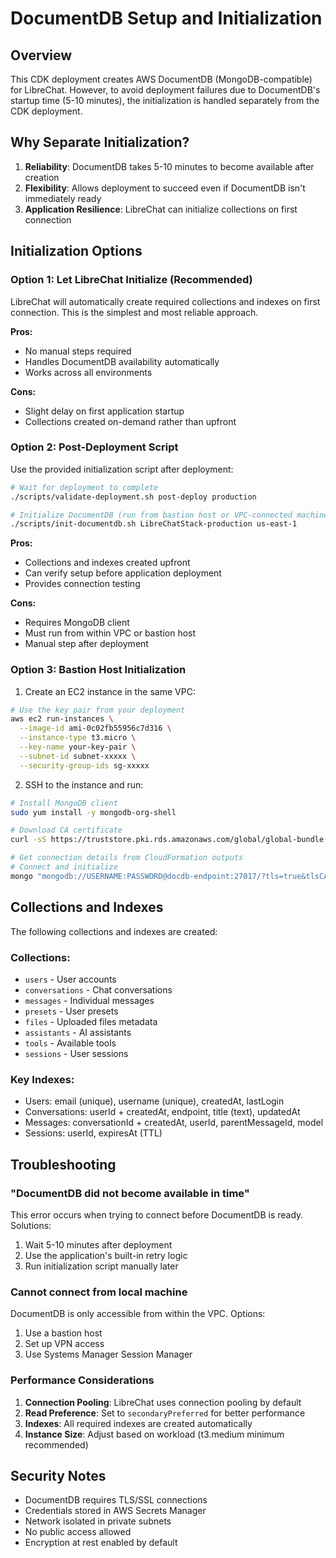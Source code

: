 # DocumentDB Setup and Initialization

## Overview

This CDK deployment creates AWS DocumentDB (MongoDB-compatible) for LibreChat. However, to avoid deployment failures due to DocumentDB's startup time (5-10 minutes), the initialization is handled separately from the CDK deployment.

## Why Separate Initialization?

1. **Reliability**: DocumentDB takes 5-10 minutes to become available after creation
2. **Flexibility**: Allows deployment to succeed even if DocumentDB isn't immediately ready
3. **Application Resilience**: LibreChat can initialize collections on first connection

## Initialization Options

### Option 1: Let LibreChat Initialize (Recommended)

LibreChat will automatically create required collections and indexes on first connection. This is the simplest and most reliable approach.

**Pros:**
- No manual steps required
- Handles DocumentDB availability automatically
- Works across all environments

**Cons:**
- Slight delay on first application startup
- Collections created on-demand rather than upfront

### Option 2: Post-Deployment Script

Use the provided initialization script after deployment:

```bash
# Wait for deployment to complete
./scripts/validate-deployment.sh post-deploy production

# Initialize DocumentDB (run from bastion host or VPC-connected machine)
./scripts/init-documentdb.sh LibreChatStack-production us-east-1
```

**Pros:**
- Collections and indexes created upfront
- Can verify setup before application deployment
- Provides connection testing

**Cons:**
- Requires MongoDB client
- Must run from within VPC or bastion host
- Manual step after deployment

### Option 3: Bastion Host Initialization

1. Create an EC2 instance in the same VPC:
```bash
# Use the key pair from your deployment
aws ec2 run-instances \
  --image-id ami-0c02fb55956c7d316 \
  --instance-type t3.micro \
  --key-name your-key-pair \
  --subnet-id subnet-xxxxx \
  --security-group-ids sg-xxxxx
```

2. SSH to the instance and run:
```bash
# Install MongoDB client
sudo yum install -y mongodb-org-shell

# Download CA certificate
curl -sS https://truststore.pki.rds.amazonaws.com/global/global-bundle.pem -o rds-ca-2019-root.pem

# Get connection details from CloudFormation outputs
# Connect and initialize
mongo "mongodb://USERNAME:PASSWORD@docdb-endpoint:27017/?tls=true&tlsCAFile=rds-ca-2019-root.pem&replicaSet=rs0"
```

## Collections and Indexes

The following collections and indexes are created:

### Collections:
- `users` - User accounts
- `conversations` - Chat conversations
- `messages` - Individual messages
- `presets` - User presets
- `files` - Uploaded files metadata
- `assistants` - AI assistants
- `tools` - Available tools
- `sessions` - User sessions

### Key Indexes:
- Users: email (unique), username (unique), createdAt, lastLogin
- Conversations: userId + createdAt, endpoint, title (text), updatedAt
- Messages: conversationId + createdAt, userId, parentMessageId, model
- Sessions: userId, expiresAt (TTL)

## Troubleshooting

### "DocumentDB did not become available in time"

This error occurs when trying to connect before DocumentDB is ready. Solutions:
1. Wait 5-10 minutes after deployment
2. Use the application's built-in retry logic
3. Run initialization script manually later

### Cannot connect from local machine

DocumentDB is only accessible from within the VPC. Options:
1. Use a bastion host
2. Set up VPN access
3. Use Systems Manager Session Manager

### Performance Considerations

1. **Connection Pooling**: LibreChat uses connection pooling by default
2. **Read Preference**: Set to `secondaryPreferred` for better performance
3. **Indexes**: All required indexes are created automatically
4. **Instance Size**: Adjust based on workload (t3.medium minimum recommended)

## Security Notes

- DocumentDB requires TLS/SSL connections
- Credentials stored in AWS Secrets Manager
- Network isolated in private subnets
- No public access allowed
- Encryption at rest enabled by default